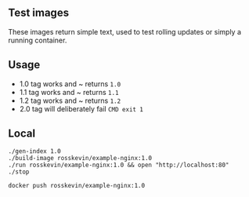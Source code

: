 ## Test images

These images return simple text, used to test rolling updates or simply a running container.

## Usage

- 1.0 tag works and ~ returns `1.0`
- 1.1 tag works and ~ returns `1.1`
- 1.2 tag works and ~ returns `1.2`
- 2.0 tag will deliberately fail `CMD exit 1`

## Local

```
./gen-index 1.0
./build-image rosskevin/example-nginx:1.0
./run rosskevin/example-nginx:1.0 && open "http://localhost:80"
./stop

docker push rosskevin/example-nginx:1.0
```
